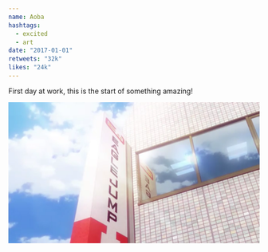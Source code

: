 ```yaml
---
name: Aoba
hashtags:
  - excited
  - art
date: "2017-01-01"
retweets: "32k"
likes: "24k"
---
```


First day at work, this is the start of something
amazing!

![](media/eagle_jump.png)

